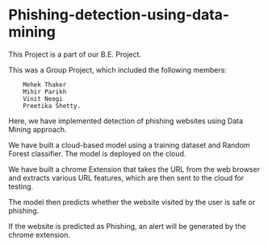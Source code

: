 # Phishing-detection-using-data-mining
This Project is a part of our B.E. Project.

This was a Group Project, which included the following members:

        Mehek Thaker
        Mihir Parikh
        Vinit Neogi
        Preetika Shetty.
        
Here, we have implemented detection of phishing websites using Data Mining approach.

We have built a cloud-based model using a training dataset and Random Forest classifier. The model is deployed on the cloud.

We have built a chrome Extension that takes the URL from the web browser and extracts various URL features, which are then sent to the cloud for testing.

The model then predicts whether the website visited by the user is safe or phishing.

If the website is predicted as Phishing, an alert will be generated by the chrome extension.
